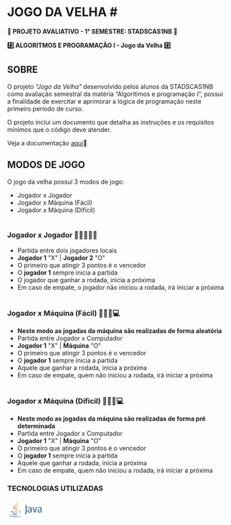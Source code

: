 # JOGO DA VELHA # #

**📝 PROJETO AVALIATIVO - 1° SEMESTRE: STADSCAS1NB 📝**

**#️⃣ ALGORITMOS E PROGRAMAÇÃO I - Jogo da Velha #️⃣**

## SOBRE

O projeto *"Jogo da Velha"* desenvolvido pelos alunos da STADSCAS1NB como avaliação semestral da matéria “Algoritimos e programação I”, possui a finalidade de exercitar e aprimorar a lógica de programação neste primeiro período de curso.

O projeto inclui um documento que detalha as instruções e os requisitos mínimos que o código deve atender.

Veja a documentação [aqui](https://drive.google.com/file/d/1U_zynvd9xbnVOO7ibd82D08TN8P24Hb6/view?usp=sharing)📝

## MODOS DE JOGO
O jogo da velha possuí 3 modos de jogo:
- Jogador x Jogador
- Jogador x Máquina (Fácil)
- Jogador x Máquina (Difícil)
<br><br>

### Jogador x Jogador 👨‍💻🆚👩‍💻
- Partida entre dois jogadores locais
- **Jogador 1** "X"  |  **Jogador 2** "O"
- O primeiro que atingir 3 pontos é o vencedor
- O **jogador 1** sempre inicia a partida
- O jogador que ganhar a rodada, inicia a próxima
- Em caso de empate, o jogador não iniciou a rodada, irá iniciar a próxima
<br><br>

### Jogador x Máquina (Fácil) 👨‍💻🆚💻
- **Neste modo as jogadas da máquina são realizadas de forma aleatória**
- Partida entre Jogador x Computador
- **Jogador 1** "X"  |  **Máquina** "O"
- O primeiro que atingir 3 pontos é o vencedor
- O **jogador 1** sempre inicia a partida
- Aquele que ganhar a rodada, inicia a próxima
- Em caso de empate, quem não iniciou a rodada, irá iniciar a próxima
<br><br>

### Jogador x Máquina (Díficil) 👩‍💻🆚💻
- **Neste modo as jogadas da máquina são realizadas de forma pré determinada**
- Partida entre Jogador x Computador
- **Jogador 1** "X"  |  **Máquina** "O"
- O primeiro que atingir 3 pontos é o vencedor
- O **jogador 1** sempre inicia a partida
- Aquele que ganhar a rodada, inicia a próxima
- Em caso de empate, quem não iniciou a rodada, irá iniciar a próxima


### TECNOLOGIAS UTILIZADAS
 <img src="https://github.com/Kinhazin/PROJETO-Quiz-IA/blob/master/Imagens/Java.png?raw=true" alt="Logo Java" width="90"/>
